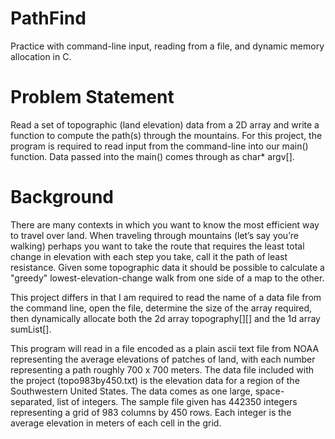 # PathFind
Practice with command-line input, reading from a file, and dynamic memory allocation in C.

# Problem Statement
Read a set of topographic (land elevation) data from a 2D array and write a function to compute the path(s) through the mountains. For this project, the program is required to read input from the command-line into our main() function. Data passed into the main() comes through as char* argv[].

# Background
There are many contexts in which you want to know the most efficient way to travel over land. When traveling through mountains (let’s say you’re walking) perhaps you want to take the route that requires the least total change in elevation with each step you take, call it the path of least resistance. Given some topographic data it should be possible to calculate a "greedy" lowest-elevation-change walk from one side of a map to the other.

This project differs in that I am required to read the name of a data file from the command line, open the file, determine the size of the array required, then dynamically allocate both the 2d array topography[][] and the 1d array sumList[].

This program will read in a file encoded as a plain ascii text file from NOAA representing the average elevations of patches of land, with each number representing a path roughly 700 x 700 meters. The data file included with the project (topo983by450.txt)  is the elevation data for a region of the Southwestern United States. The data comes as one large, space-separated, list of integers. The sample file given has 442350 integers representing a grid of 983 columns by 450 rows. Each integer is the average elevation in meters of each cell in the grid.
